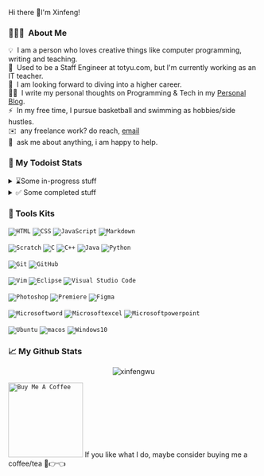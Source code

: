 Hi there 👋I'm Xinfeng!
### 👨🏻‍💻 &nbsp;About Me
💡 &nbsp;I am a person who loves creative things like computer programming, writing and teaching.\
💼 &nbsp;Used to be a Staff Engineer at totyu.com, but I'm currently working as an IT teacher.\
👯 &nbsp;I am looking forward to diving into a higher career.\
✍🏻 &nbsp;I write my personal thoughts on Programming & Tech in my [Personal Blog](https://www.notion.so/xinfengwu/Xinfeng-s-Blog-0fbe142446c64313aeabfcca831f4e42).\
⚡ &nbsp;In my free time, I pursue basketball and swimming as hobbies/side hustles.\
✉️ &nbsp;any freelance work? do reach, [email](mailto:xinfengcanada@gmail.com) \
💬 &nbsp;ask me about anything, i am happy to help.

### 🚧 My Todoist Stats
<!-- TODO-IST:START -->
<details>
 <summary>⌛Some in-progress stuff</summary>
        
🏆  Take part in N4 Test on 2024-07-07

🏆  Currently learning **Google IT Automation with Python Professional Certificate**          
        
📚  Reading **Python Programming: An Introduction to Computer Science, 3rd Edition**

</details>

<details>
 <summary>✅ Some completed stuff</summary>
  
📚  Completed **Vim 101 Hacks**      

📚  Completed **跟小海龟学Python**  

</details>

<!-- TODO-IST:END -->

### 🧰 Tools Kits

<!--Web Program Languages -->
<code><img alt="HTML" src="https://img.shields.io/badge/-HTML-333333?style=flat&logo=HTML5&labelColor=grey&color=%239e9e9e"></code>
<code><img alt="CSS" src="https://img.shields.io/badge/-CSS-333333?style=flat&logo=CSS3&labelColor=grey&color=%239e9e9e"></code>
<code><img alt="JavaScript" src="https://img.shields.io/badge/-JavaScript-333333?style=flat&logo=javascript&labelColor=grey&color=%239e9e9e"></code>
<code><img alt="Markdown" src="https://img.shields.io/badge/-Markdown-333333?style=flat&logo=markdown&labelColor=grey&color=%239e9e9e"></code>

<!--Program Languages -->
<code><img alt="Scratch" src="https://img.shields.io/badge/Scratch-333333?style=flat&logo=scratch&labelColor=grey&color=%239e9e9e"></code>
<code><img alt="C" src="https://img.shields.io/badge/-C-333333?style=flat&logo=C&labelColor=grey&color=%239e9e9e"></code>
<code><img alt="C++" src="https://img.shields.io/badge/-C++-333333?style=flat&logo=C%2B%2B&labelColor=grey&color=%239e9e9e"></code>
<code><img alt="Java" src="https://img.shields.io/badge/Java-333333?style=flat&label=Java&labelColor=grey&color=%239e9e9e"></code>
<code><img alt="Python" src="https://img.shields.io/badge/-Python-333333?style=flat&logo=python&labelColor=grey&color=%239e9e9e"></code>

<!--Version control -->
<code><img alt="Git" src="https://img.shields.io/badge/-Git-333333?style=flat&logo=git&labelColor=grey&color=%239e9e9e"></code>
<code><img alt="GitHub" src="https://img.shields.io/badge/-GitHub-333333?style=flat&logo=github&labelColor=grey&color=%239e9e9e"></code>

<!--Editor or IDE -->
<code><img alt="Vim" src="https://img.shields.io/badge/-Vim-333333?style=flat&logo=VIM&logoColor=019733&labelColor=grey&color=%239e9e9e"></code>
<code><img alt="Eclipse" src="https://img.shields.io/badge/-Eclipse-333333?style=flat&logo=eclipse-ide&labelColor=grey&color=%239e9e9e"></code>
<code><img alt="Visual Studio Code" src="https://img.shields.io/badge/-Visual%20Studio%20Code-333333?style=flat&logo=visual-studio-code&labelColor=grey&color=%239e9e9e"></code>

<!--Grapic Tools -->
<code><img alt="Photoshop" src="https://img.shields.io/badge/-Photoshop-333333?style=flat&logo=adobe-photoshop&labelColor=grey&color=%239e9e9e"></code>
<code><img alt="Premiere" src="https://img.shields.io/badge/-Premiere-333333?style=flat&logo=adobe-premiere-pro&labelColor=grey&color=%239e9e9e"></code>
<code><img alt="Figma" src="https://img.shields.io/badge/Figma-333333?style=flat&logo=figma&labelColor=grey&color=%239e9e9e"></code>

<!--Office Suit -->
<code><img alt="Microsoftword" src="https://img.shields.io/badge/Word-333333?style=flat&logo=microsoftword&labelColor=grey&color=%239e9e9e"></code>
<code><img alt="Microsoftexcel" src="https://img.shields.io/badge/Excel-333333?style=flat&logo=microsoftexcel&labelColor=grey&color=%239e9e9e"></code>
<code><img alt="Microsoftpowerpoint" src="https://img.shields.io/badge/Powerpoint-333333?style=flat&logo=microsoftpowerpoint&labelColor=grey&color=%239e9e9e"></code>

<!--OS -->
<code><img alt="Ubuntu" src="https://img.shields.io/badge/Ubuntu-333333?style=flat&logo=ubuntu&labelColor=grey&color=%239e9e9e"></code>
<code><img alt="macos" src="https://img.shields.io/badge/Macos-333333?style=flat&logo=macos&labelColor=grey&color=%239e9e9e"></code>
<code><img alt="Windows10" src="https://img.shields.io/badge/Windows10-333333?style=flat&logo=windows10&labelColor=grey&color=%239e9e9e"></code>

### 📈 My Github Stats

<p align="center"> <img src="https://github-readme-stats.vercel.app/api?username=xinfengwu&show_icons=true&theme=gotham" alt="xinfengwu" />


<code><a href="https://www.buymeacoffee.com/xinfengwu" target="_blank"><img src="https://cdn.buymeacoffee.com/buttons/v2/default-red.png" alt="Buy Me A Coffee" width="150" ></a></code>  If you like what I do, maybe consider buying me a coffee/tea 🥺👉👈

